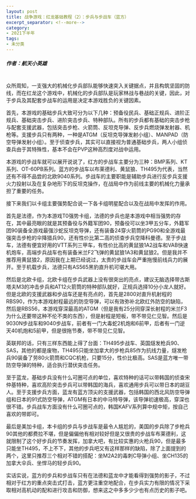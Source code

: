 ```yaml
---
layout: post
title: 战争游戏：红龙基础教程（2）：步兵与步战车（蓝方）
excerpt_separator: <!--more-->
category: 
- 2021下半年
tags:
- 未分类
---
```


##### 作者：航天小英雄

<br>众所周知，一支强大的机械化步兵部队能够快速突入关键据点，并且构筑坚固的防线，而在红龙这个游戏中，机械化的步兵部队是玩家林战与巷战的关键，因此，对于步兵及其配套步战车的运用是决定本游戏胜负的关键因素。

首先，本游戏的基础步兵大致可分为以下几种：预备役民兵、基础正规兵、进阶正规兵、基础突击步兵、进阶突击步兵、特种部队。所有的步兵都有基础的突击步枪与配套支援武器，包括突击步枪、火箭筒、反坦克导弹、反步兵燃烧弹发射器、机枪等。支援步兵只有两种，一种是ATGM（反坦克导弹发射小组）、MANPAD（防空导弹发射小组）。至于侦查步兵，其实可以直接视为普通基础步兵，两人小组侦查兵由于其特殊性，基本不会在PVP这种高烈度对战中运用。

本游戏的步战车就可以展开说说了，红方的步战车主要分为三种：BMP系列、KT系列、OT-60PB系列。蓝方的步战车以布莱德利、黄鼠狼、TH495为代表，当然还有不得不品尝的北欧9040系列。步战车的主要职能是辅助步兵进行反步兵支援火力投射以及在复杂地形下的反坦克操作，在战局中作为前线主要的机械化力量承担了重要的任务。

接下来我们以卡组主要强势配合说一下各卡组明星配合以及在战局中发挥的作用。

首先是法德，作为本游戏T0强势卡组，法德的步兵也是本游戏中相当强势的存在，其中最亮眼的就是其预备役与外籍军团90，预备役可以坐3甲五分车，外籍军团90装备全游戏最强沙蛇反坦克导弹，还有装备24穿火箭筒的PG90和全游戏最强突击步枪的伞降猎兵90，还有性价比第二高的侦查步兵空降科曼德。至于步战车，法德有便宜好用的VTT系列三甲车，有性价比高的黄鼠狼1A2战车和VAB快速机炮车，高端步兵战车也有装备米兰F2飞弹的黄鼠狼1A3和黄鼠狼2。但是我并不推荐用黄鼠狼2，原因我在上期已经说过，太贵的步战车会严重拖慢前线兵力的展开。至于机载步兵，法德只有AS565黑豹直升机可堪大用。

然后是北欧卡组，北欧卡组在步兵武器上没有很突出的亮点，建议无脑选择带古斯塔夫M3的冲击步兵和AT12火箭筒的特种部队就好，正规兵选择10分小龙人就好。但是北欧的支援武器和步战车还是有亮点的，首先是2800对直升机射程的RBS90，作为本游戏射程最远的防空导弹，可以有效弥补北欧红外防空的缺陷，然后是RBS56，本游戏穿深最高的ATGM（但是我有25分同穿深长射程的米兰F3为什么还要带这种不伦不类的东西），但是射程是短板，带不带见仁见智。然后是9030N步战车和9040步战车，前者有一门大毒蛇2机炮和6前甲，后者有一门逆天40机炮和5前甲，但是很拖节奏，带不带见仁见智。

英联邦的话，只有三样东西能上得了台面：TH495步战车、英国燧发枪兵90、SAS，其他的都是废物，TH495只能坐加拿大的步枪兵85作为抗线力量，燧发枪兵90装备了劳80火箭筒和CQC机枪，只要15分，性价比极高。SAS是蓝方唯一带防空导弹的特种，适合执行潜伏突击任务。

至于蓝龙，基础步兵没有什么可圈可点的单位，喜欢特种的话可以带韩国的侦查宋仲基特种，喜欢高阶突击步兵可以带韩国的海兵，喜欢通用步兵可以带日本的胡豆人。至于支援步兵方面，蓝龙有蓝方顶尖的支援武器，包括韩国的西北风防空导弹组和日本的91式防空导弹，ATGM有日本的中马特导弹，该导弹初速极高，穿深也很不错。步兵战车方面没有什么可圈可点的，韩国KAFV系列算中规中矩，按自己喜欢的带即可。

最后是美加卡组，本卡组的步兵与步战车是最令人尴尬的，美国的步兵除了步枪兵90其他的都费拉不堪，但是偏偏他有相对较好但是又很贵的步战车布莱德利，这就限制了这个好步兵的节奏发挥，加拿大吧，有比较实惠的火枪兵90，但是最多只能坐TH495，不上不下，其他的步兵吧又有这样那样的缺陷，除了上面提到的两个，这里只推荐三个相对不错的搭配：坐M2A2的毒刺C导弹小组、坐CH135的加拿大伞兵、坐悍马的轻步兵90。

实话实说，蓝方的步兵和步战车只有在法德和蓝龙中才能看得到强势的影子，不过相对于红方的重点突击式打击，蓝方更注重空地配合，在步兵实力有限的情况下采取相对高机动的配和进行攻击和防御，想来这之中多多少少也有点历史的影子吧。